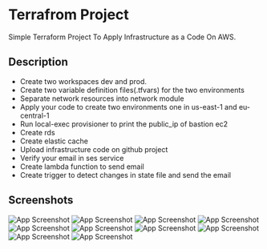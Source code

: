
# Terrafrom Project

Simple Terraform Project To Apply Infrastructure as a Code On AWS.

## Description
- Create two workspaces dev and prod.
- Create two variable definition files(.tfvars) for the two environments
- Separate network resources into network module
- Apply your code to create two environments one in us-east-1 and eu-central-1
- Run local-exec provisioner to print the public_ip of bastion ec2
- Create rds
- Create elastic cache
- Upload infrastructure code on github project
- Verify your email in ses service
- Create lambda function to send email
- Create trigger to detect changes in state file and send the email

## Screenshots

![App Screenshot](https://github.com/mostafahassan097/Terraform-Project/blob/main/screenshots/1.png)
![App Screenshot](https://github.com/mostafahassan097/Terraform-Project/blob/main/screenshots/2-.png)
![App Screenshot](https://github.com/mostafahassan097/Terraform-Project/blob/main/screenshots/3.png)
![App Screenshot](https://github.com/mostafahassan097/Terraform-Project/blob/main/screenshots/4.png)
![App Screenshot](https://github.com/mostafahassan097/Terraform-Project/blob/main/screenshots/5.png)
![App Screenshot](https://github.com/mostafahassan097/Terraform-Project/blob/main/screenshots/6.png)
![App Screenshot](https://github.com/mostafahassan097/Terraform-Project/blob/main/screenshots/7.png)
![App Screenshot](https://github.com/mostafahassan097/Terraform-Project/blob/main/screenshots/8.png)
![App Screenshot](https://github.com/mostafahassan097/Terraform-Project/blob/main/screenshots/9.png)
![App Screenshot](https://github.com/mostafahassan097/Terraform-Project/blob/main/screenshots/10.png)
